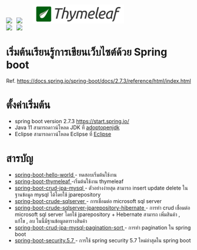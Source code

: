 <img src="https://spring.io/images/spring-logo-9146a4d3298760c2e7e49595184e1975.svg" width="200"/>  &nbsp;  <img src="https://adoptopenjdk.net/dist/assets/adopt_logo_blue.svg" width="300"/>&nbsp;&nbsp;&nbsp;&nbsp;   &nbsp; <img src="https://raw.githubusercontent.com/thymeleaf/thymeleaf-org/main/artwork/thymeleaf%202016/thymeleaf_logo_white.png" width="250"/>  
<img src="https://mariadb.com/wp-content/uploads/2019/11/mariadb-horizontal-blue.svg" width="250"/> &nbsp;&nbsp;<img src="https://seeklogo.com/images/M/microsoft-sql-server-logo-96AF49E2B3-seeklogo.com.png" width="150"/>

# เริ่มต้นเรียนรู้การเขียนเว็บไซต์ด้วย Spring boot
Ref. https://docs.spring.io/spring-boot/docs/2.7.3/reference/html/index.html
<br/>
# ตั้งค่าเริ่มต้น
- spring boot version 2.7.3 https://start.spring.io/
- Java 11  สามารถดาวน์โหลด JDK ที่ <a href="https://adoptopenjdk.net/"> adoptopenjdk</a>
- Eclipse สามารถดาวน์โหลด Eclipse ที่ <a href="https://www.eclipse.org/"> Eclipse </a>
# สารบัญ
* <a href="https://github.com/kiadbodinchansuk/spring-boot/tree/main/spring-boot-hello-world"> spring-boot-hello-world </a> - ทดสอบเริ่มต้นใช้งาน
* <a href="https://github.com/kiadbodinchansuk/spring-boot/tree/main/spring-boot-thymeleaf"> spring-boot-thymeleaf </a> -เริ่มต้นใช้งาน thymeleaf
* <a href="https://github.com/kiadbodinchansuk/spring-boot/tree/main/spring-boot-crud-jpa-mysql"> spring-boot-crud-jpa-mysql </a> - ตัวอย่างง่ายสุด สามารถ insert update delete ในฐานข้อมูล mysql ได้โดยใช้ jparepository
* <a href="https://github.com/kiadbodinchansuk/spring-boot/tree/main/spring-boot-crude-sqlserver"> spring-boot-crude-sqlserver </a> - การเชื่อมต่อ microsoft sql server
* <a href="https://github.com/kiadbodinchansuk/spring-boot/tree/main/spring-boot-crude-sqlserver-jparepository-hibernate"> spring-boot-crude-sqlserver-jparepository-hibernate </a> -  การทำ crud เชื่อมต่อ microsoft sql server โดยใช้ jparepository + Hebernate สามารถ เพิ่มสินค้า , แก้ไข , ลบ ในนี้มีฐานข้อมูลตารางสินค้า
* <a href="https://github.com/kiadbodinchansuk/spring-boot/tree/main/spring-boot-crud-jpa-mysql-pagination-sort"> spring-boot-crud-jpa-mysql-pagination-sort </a> - การทำ pagination ใน spring boot 
*  <a href="https://github.com/kiadbodinchansuk/spring-boot/tree/main/spring-boot-security"> spring-boot-security.5.7 </a> - การใช้ spring security 5.7 ใหม่ล่าสุดใน spring boot 


